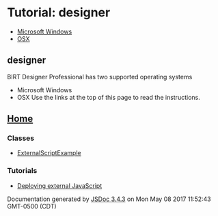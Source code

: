 # Tutorial: designer

* [Microsoft Windows][0]
* [OSX][1]

## designer

BIRT Designer Professional has two supported operating systems

* Microsoft Windows
* OSX
Use the links at the top of this page to read the instructions.

## [Home][2]

### Classes

* [ExternalScriptExample][3]

### Tutorials

* [Deploying external JavaScript][4]
  

Documentation generated by [JSDoc 3.4.3][5] on Mon May 08 2017 11:52:43 GMT-0500 (CDT)


[0]: tutorial-designerWindows.html
[1]: tutorial-designerOSX.html
[2]: index.html
[3]: -_anonymous_-defineLibrary-ExternalScriptExample.html
[4]: tutorial-deployment.html
[5]: https://github.com/jsdoc3/jsdoc